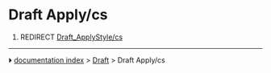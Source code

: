 # Draft Apply/cs
1.  REDIRECT [Draft_ApplyStyle/cs](Draft_ApplyStyle/cs.md)



---
⏵ [documentation index](../README.md) > [Draft](Draft_Workbench.md) > Draft Apply/cs
